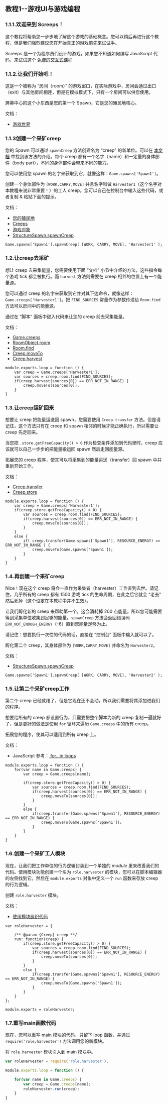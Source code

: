 ## 教程1--游戏UI与游戏编程

### 1.1.1.欢迎来到 Screeps！

这个教程将帮助您一步步地了解这个游戏的基础概念。您可以稍后再进行这个教程，但是我们强烈建议您在开始真正的游戏前先来试试手。

Screeps 是一个为程序员们设计的游戏，如果您不知道如何编写 JavaScript 代码，来试试这个 [免费的交互式课程](https://codecademy.com/learn/javascript)

### 1.1.2.让我们开始吧！

这是一个被称为 “房间（room）” 的游戏窗口，在实际游戏中，房间会通过出口（exit）与其他房间相连，但是在模拟模式下，只有一个房间可以供您使用。

屏幕中心的这个小东西是您的第一个 Spawn，它是您的殖民地核心。

文档：

- [游戏世界](https://screeps-cn.gitee.io/introduction.html#游戏世界)

### 1.1.3创建一个采矿creep

您的 Spawn 可以通过 `spawnCreep` 方法创建名为 “creep” 的新单位。可以在 [本文档](https://screeps-cn.gitee.io/index.html) 中找到该方法的介绍。每个 creep 都有一个名字（name）和一定量的身体部件（body part），不同的身体部件会带来不同的能力。

您可以使用您 spawn 的名字来获取到它，就像这样：`Game.spawns['Spawn1']`。

创建一个身体部件为 `[WORK,CARRY,MOVE]` 并且名字叫做 `Harvester1`（这个名字对本教程来说非常重要！）的工人 creep。您可以自己在控制台中输入这些代码，或者复制 & 粘贴下面的提示。

文档：

- [您的殖民地](https://screeps-cn.gitee.io/introduction.html#属地（Colony）)
- [Creeps](https://screeps-cn.gitee.io/creeps.html)
- [游戏对象](https://screeps-cn.gitee.io/global-objects.html#Game-对象)
- [StructureSpawn.spawnCreep](http://docs.screeps.com/api/#StructureSpawn.spawnCreep)

```
Game.spawns['Spawn1'].spawnCreep( [WORK, CARRY, MOVE], 'Harvester1' );
```

### 1.2.让creep去采矿

想让 creep 去采集能量，您需要使用下面 “文档” 小节中介绍的方法，这些指令每个游戏 tick 都会被执行。而 `harvest` 方法则需要在 creep 相邻的位置上有一个能量源。

您可以通过 creep 的名字来获取到它并对其下达命令，就像这样：`Game.creeps['Harvester1']`。把 `FIND_SOURCES` 常量作为参数传递给 `Room.find` 方法可以房间中的能量源。

通过在 “脚本” 面板中键入代码来让您的 creep 前去采集能量。

文档：

- [Game.creeps](http://docs.screeps.com/api/#Game.creeps)
- [RoomObject.room](http://docs.screeps.com/api/#RoomObject.room)
- [Room.find](http://docs.screeps.com/api/#Room.find)
- [Creep.moveTo](http://docs.screeps.com/api/#Creep.moveTo)
- [Creep.harvest](http://docs.screeps.com/api/#Creep.harvest)

```
module.exports.loop = function () {
    var creep = Game.creeps['Harvester1'];
    var sources = creep.room.find(FIND_SOURCES);
    if(creep.harvest(sources[0]) == ERR_NOT_IN_RANGE) {
        creep.moveTo(sources[0]);
    }
}
```

### 1.3.让creep运矿回来

想要让 creep 把能量运送回 spawn，您需要使用 `Creep.transfer` 方法。但是请记住，这个方法只有在 creep 和 spawn 相邻的时候才能正确执行，所以需要让 creep 先走回来。

当您把 `.store.getFreeCapacity() > 0` 作为检查条件添加到代码里时，creep 应该就可以自己一步步的把能量搬运回 spawn 然后走回能量源。

拓展您的 creep 程序，使其可以将采集到的能量运送（transfer）回 spawn 中并重新开始工作。

文档：

- [Creep.transfer](https://screeps-cn.gitee.io/api/#Creep.transfer)
- [Creep.store](https://screeps-cn.gitee.io/api/#Creep.store)

```
module.exports.loop = function () {
    var creep = Game.creeps['Harvester1'];
    if(creep.store.getFreeCapacity() > 0) {
        var sources = creep.room.find(FIND_SOURCES);
        if(creep.harvest(sources[0]) == ERR_NOT_IN_RANGE) {
            creep.moveTo(sources[0]);
        }
    }
    else {
        if( creep.transfer(Game.spawns['Spawn1'], RESOURCE_ENERGY) == ERR_NOT_IN_RANGE ) {
            creep.moveTo(Game.spawns['Spawn1']);
        }
    }
}
```

### 1.4.再创建一个采矿creep

Nice！现在这个 creep 将会一直作为采集者（harvester）工作直到去世。请记住，几乎所有的 creep 都有 1500 游戏 tick 的生命周期，在此之后它就会 “老去” 然后死掉（这个设定在本教程中并不生效）。

让我们孵化新的 creep 来帮助第一个。这会消耗掉 200 点能量，所以您可能需要等到采集单位收集到足够的能量。`spawnCreep` 方法会返回错误码 `ERR_NOT_ENOUGH_ENERGY`（-6）直到您能量足够为止。

请记住：想要执行一次性的代码的话，直接在 “控制台” 面板中输入就可以了。

孵化第二个 creep，其身体部件为 `[WORK,CARRY,MOVE]` 并命名为 `Harvester2`。

文档：

- [StructureSpawn.spawnCreep](https://screeps-cn.gitee.io/api/#StructureSpawn.spawnCreep)

```
Game.spawns['Spawn1'].spawnCreep( [WORK, CARRY, MOVE], 'Harvester2' );
```

### 1.5.让第二个采矿creep工作

第二个 creep 已经就绪了，但是它现在还不会动，所以我们需要将其添加进我们的程序。

想要给所有的 creep 都设置行为，只需要把整个脚本为新的 creep 复制一遍就好了，但是更好的做法是使用 `for` 循环来遍历 `Game.creeps` 中的所有 creep。

拓展您的程序，使其可以适用到所有 creep 上。

文档：

- JavaScript 参考：[ for...in loops](https://developer.mozilla.org/en-US/docs/Web/JavaScript/Reference/Statements/for...in)

```
module.exports.loop = function () {
    for(var name in Game.creeps) {
        var creep = Game.creeps[name];

        if(creep.store.getFreeCapacity() > 0) {
            var sources = creep.room.find(FIND_SOURCES);
            if(creep.harvest(sources[0]) == ERR_NOT_IN_RANGE) {
                creep.moveTo(sources[0]);
            }
        }
        else {
            if(creep.transfer(Game.spawns['Spawn1'], RESOURCE_ENERGY) == ERR_NOT_IN_RANGE) {
                creep.moveTo(Game.spawns['Spawn1']);
            }
        }
    }
}
```

### 1.6.创建一个采矿工人模块

现在，让我们把工作单位的行为逻辑封装到一个单独的 *module* 里来改善我们的代码。使用模块功能创建一个名为 `role.harvester` 的模块，您可以在脚本编辑器的左侧找到它。然后在 `module.exports` 对象中定义一个 `run` 函数来存放 creep 的行为逻辑。

创建 `role.harvester` 模块。

文档：

- [使用模块组织代码](https://screeps-cn.gitee.io/modules.html)

```
var roleHarvester = {

    /** @param {Creep} creep **/
    run: function(creep) {
	    if(creep.store.getFreeCapacity() > 0) {
            var sources = creep.room.find(FIND_SOURCES);
            if(creep.harvest(sources[0]) == ERR_NOT_IN_RANGE) {
                creep.moveTo(sources[0]);
            }
        }
        else {
            if(creep.transfer(Game.spawns['Spawn1'], RESOURCE_ENERGY) == ERR_NOT_IN_RANGE) {
                creep.moveTo(Game.spawns['Spawn1']);
            }
        }
	}
};

module.exports = roleHarvester;
```

### 1.7.重写main函数代码

现在，您可以重写 main 模块的代码，只留下 loop 函数，并通过 `require('role.harvester')` 方法调用您的新模块。

将 `role.harvester` 模块引入到 main 模块中。

```javascript
var roleHarvester = require('role.harvester');

module.exports.loop = function () {

    for(var name in Game.creeps) {
        var creep = Game.creeps[name];
        roleHarvester.run(creep);
    }
}
```